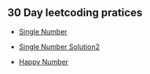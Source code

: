 ## 30 Day leetcoding pratices

* [Single Number](https://github.com/jayesh-srivastava/leetcode/blob/master/30-day-leetcoding-challenge/SingleNumber/Solution.java)
* [Single Number Solution2](https://github.com/jayesh-srivastava/leetcode/blob/master/30-day-leetcoding-challenge/SingleNumber/Solution2.java)

* [Happy Number](https://github.com/jayesh-srivastava/leetcode/blob/master/30-day-leetcoding-challenge/HappyNumber/Solution.java)
